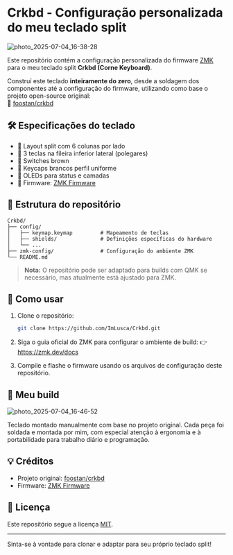 
# Crkbd - Configuração personalizada do meu teclado split

![photo_2025-07-04_16-38-28](https://github.com/user-attachments/assets/6edf8fc0-b3ae-4ee6-921d-6aa35c4dfbc6)


Este repositório contém a configuração personalizada do firmware [ZMK](https://zmk.dev/) para o meu teclado split **Crkbd (Corne Keyboard)**.

Construí este teclado **inteiramente do zero**, desde a soldagem dos componentes até a configuração do firmware, utilizando como base o projeto open-source original:  
🔗 [foostan/crkbd](https://github.com/foostan/crkbd)

## 🛠️ Especificações do teclado

- 🔹 Layout split com 6 colunas por lado
- 🔹 3 teclas na fileira inferior lateral (polegares)
- 🔹 Switches brown
- 🔹 Keycaps brancos perfil uniforme
- 🔹 OLEDs para status e camadas
- 🔹 Firmware: [ZMK Firmware](https://zmk.dev/)

## 📁 Estrutura do repositório

```
Crkbd/
├── config/
│   ├── keymap.keymap         # Mapeamento de teclas
│   ├── shields/              # Definições específicas do hardware
│   └── ...                  
├── zmk-config/               # Configuração do ambiente ZMK
└── README.md
```

> **Nota:** O repositório pode ser adaptado para builds com QMK se necessário, mas atualmente está ajustado para ZMK.

## 🚀 Como usar

1. Clone o repositório:
   ```bash
   git clone https://github.com/ImLusca/Crkbd.git
   ```

2. Siga o guia oficial do ZMK para configurar o ambiente de build:
   👉 https://zmk.dev/docs

3. Compile e flashe o firmware usando os arquivos de configuração deste repositório.

## 📸 Meu build

![photo_2025-07-04_16-46-52](https://github.com/user-attachments/assets/6ee9ff8e-bb90-44d3-8bf3-26939c76cf3a)

Teclado montado manualmente com base no projeto original. Cada peça foi soldada e montada por mim, com especial atenção à ergonomia e à portabilidade para trabalho diário e programação.

## 💡 Créditos

- Projeto original: [foostan/crkbd](https://github.com/foostan/crkbd)
- Firmware: [ZMK Firmware](https://zmk.dev/)

## 📜 Licença

Este repositório segue a licença [MIT](LICENSE).

---

Sinta-se à vontade para clonar e adaptar para seu próprio teclado split!
